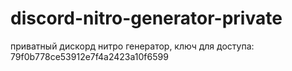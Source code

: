 # discord-nitro-generator-private
приватный дискорд нитро генератор, ключ для доступа:  79f0b778ce53912e7f4a2423a10f6599
